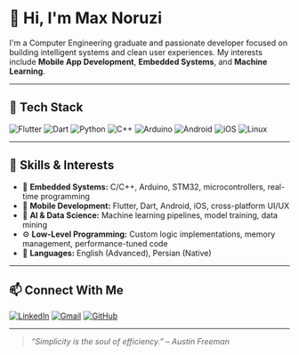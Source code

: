 # 👋 Hi, I'm Max Noruzi

I'm a Computer Engineering graduate and passionate developer focused on building intelligent systems and clean user experiences. My interests include **Mobile App Development**, **Embedded Systems**, and **Machine Learning**.

---

## 🚀 Tech Stack

![Flutter](https://img.shields.io/badge/Flutter-blue?logo=flutter)
![Dart](https://img.shields.io/badge/Dart-0175C2?logo=dart&logoColor=white)
![Python](https://img.shields.io/badge/Python-3776AB?logo=python&logoColor=white)
![C++](https://img.shields.io/badge/C++-00599C?logo=c%2b%2b&logoColor=white)
![Arduino](https://img.shields.io/badge/Arduino-00979D?logo=arduino&logoColor=white)
![Android](https://img.shields.io/badge/Android-3DDC84?logo=android&logoColor=white)
![iOS](https://img.shields.io/badge/iOS-000000?logo=apple&logoColor=white)
![Linux](https://img.shields.io/badge/Linux-FCC624?logo=linux&logoColor=black)

---

## 🧠 Skills & Interests

- 🔧 **Embedded Systems:** C/C++, Arduino, STM32, microcontrollers, real-time programming  
- 📱 **Mobile Development:** Flutter, Dart, Android, iOS, cross-platform UI/UX  
- 🧠 **AI & Data Science:** Machine learning pipelines, model training, data mining  
- ⚙️ **Low-Level Programming:** Custom logic implementations, memory management, performance-tuned code  
- 💬 **Languages:** English (Advanced), Persian (Native)

---

## 📫 Connect With Me

[![LinkedIn](https://img.shields.io/badge/LinkedIn-blue?logo=linkedin)](https://www.linkedin.com/in/your-profile/)
[![Gmail](https://img.shields.io/badge/Gmail-red?logo=gmail&logoColor=white)](mailto:your.email@gmail.com)
[![GitHub](https://img.shields.io/badge/GitHub-100000?logo=github&logoColor=white)](https://github.com/yourusername)

---

> _“Simplicity is the soul of efficiency.” – Austin Freeman_
